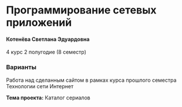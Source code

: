 # Программирование сетевых приложений

#### Котенёва Светлана Эдуардовна

4 курс 2 полугодие (8 семестр)

### Варианты

Работа над сделанным сайтом в рамках курса прошлого семестра Технологии сети Интернет

**Тема проекта:** Каталог сериалов

